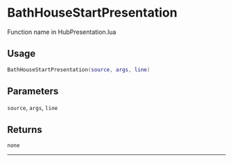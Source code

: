 # BathHouseStartPresentation
Function name in HubPresentation.lua
## Usage
```lua
BathHouseStartPresentation(source, args, line)
```
## Parameters
`source`, `args`, `line`
## Returns
`none`

---